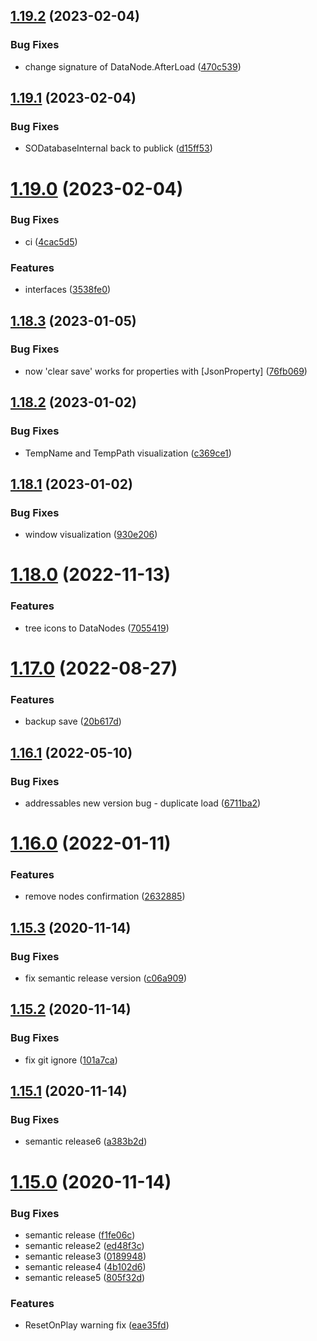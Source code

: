 ## [1.19.2](https://github.com/NuclearBand/NuclearScriptableObjectDatabase/compare/v1.19.1...v1.19.2) (2023-02-04)


### Bug Fixes

* change signature of DataNode.AfterLoad ([470c539](https://github.com/NuclearBand/NuclearScriptableObjectDatabase/commit/470c5394c7bf12d83485c9e181725c3d0b39d400))

## [1.19.1](https://github.com/NuclearBand/NuclearScriptableObjectDatabase/compare/v1.19.0...v1.19.1) (2023-02-04)


### Bug Fixes

* SODatabaseInternal back to publick ([d15ff53](https://github.com/NuclearBand/NuclearScriptableObjectDatabase/commit/d15ff5399f42402ad6c3b94dfe057db6f9282829))

# [1.19.0](https://github.com/NuclearBand/NuclearScriptableObjectDatabase/compare/v1.18.3...v1.19.0) (2023-02-04)


### Bug Fixes

* ci ([4cac5d5](https://github.com/NuclearBand/NuclearScriptableObjectDatabase/commit/4cac5d5425c85281dbc481e1d8034ede8c3c62df))


### Features

* interfaces ([3538fe0](https://github.com/NuclearBand/NuclearScriptableObjectDatabase/commit/3538fe0a6ce4421915155e22d42acecd47362f3f))

## [1.18.3](https://github.com/NuclearBand/UnityScriptableObjectDatabase/compare/v1.18.2...v1.18.3) (2023-01-05)


### Bug Fixes

* now 'clear save' works for properties with [JsonProperty] ([76fb069](https://github.com/NuclearBand/UnityScriptableObjectDatabase/commit/76fb0693f72747b1c19cf35e015b41ddb02cd51e))

## [1.18.2](https://github.com/NuclearBand/UnityScriptableObjectDatabase/compare/v1.18.1...v1.18.2) (2023-01-02)


### Bug Fixes

* TempName and TempPath visualization ([c369ce1](https://github.com/NuclearBand/UnityScriptableObjectDatabase/commit/c369ce12469a8c800b3f94274e2abd15cfe175c6))

## [1.18.1](https://github.com/NuclearBand/UnityScriptableObjectDatabase/compare/v1.18.0...v1.18.1) (2023-01-02)


### Bug Fixes

* window visualization ([930e206](https://github.com/NuclearBand/UnityScriptableObjectDatabase/commit/930e2065d774d9cd6a2bba8ad13d517dd6cf24d8))

# [1.18.0](https://github.com/NuclearBand/UnityScriptableObjectDatabase/compare/v1.17.0...v1.18.0) (2022-11-13)


### Features

* tree icons to DataNodes ([7055419](https://github.com/NuclearBand/UnityScriptableObjectDatabase/commit/70554198626c8c9b9b001f0e3bcb42ebc27e42c0))

# [1.17.0](https://github.com/NuclearBand/UnityScriptableObjectDatabase/compare/v1.16.1...v1.17.0) (2022-08-27)


### Features

* backup save ([20b617d](https://github.com/NuclearBand/UnityScriptableObjectDatabase/commit/20b617d8fbde4bb3e8a6e850c5ff405cba9ad8aa))

## [1.16.1](https://github.com/NuclearBand/UnityScriptableObjectDatabase/compare/v1.16.0...v1.16.1) (2022-05-10)


### Bug Fixes

* addressables new version bug - duplicate load ([6711ba2](https://github.com/NuclearBand/UnityScriptableObjectDatabase/commit/6711ba2e815b9419da0303a6bda7758731934dda))

# [1.16.0](https://github.com/NuclearBand/UnityScriptableObjectDatabase/compare/v1.15.3...v1.16.0) (2022-01-11)


### Features

* remove nodes confirmation ([2632885](https://github.com/NuclearBand/UnityScriptableObjectDatabase/commit/2632885f52f0ad34bd4829228ffc866fa73bd7c2))

## [1.15.3](https://github.com/NuclearBand/UnityScriptableObjectDatabase/compare/v1.15.2...v1.15.3) (2020-11-14)


### Bug Fixes

* fix semantic release version ([c06a909](https://github.com/NuclearBand/UnityScriptableObjectDatabase/commit/c06a9090d4248d6b563d8793e23bae8f432f5ea1))

## [1.15.2](https://github.com/NuclearBand/UnityScriptableObjectDatabase/compare/v1.15.1...v1.15.2) (2020-11-14)


### Bug Fixes

* fix git ignore ([101a7ca](https://github.com/NuclearBand/UnityScriptableObjectDatabase/commit/101a7ca66c07231de3b861f35a3219ed437bf3bf))

## [1.15.1](https://github.com/NuclearBand/UnityScriptableObjectDatabase/compare/v1.15.0...v1.15.1) (2020-11-14)


### Bug Fixes

* semantic release6 ([a383b2d](https://github.com/NuclearBand/UnityScriptableObjectDatabase/commit/a383b2dc4bd7bddfb2a82c8247802446b1745c49))

# [1.15.0](https://github.com/NuclearBand/UnityScriptableObjectDatabase/compare/v1.14.2...v1.15.0) (2020-11-14)


### Bug Fixes

* semantic release ([f1fe06c](https://github.com/NuclearBand/UnityScriptableObjectDatabase/commit/f1fe06c5ad7300e072230dce86881de5adee3b3a))
* semantic release2 ([ed48f3c](https://github.com/NuclearBand/UnityScriptableObjectDatabase/commit/ed48f3c1fb5981bb0a963225d88bc69bfe401b45))
* semantic release3 ([0189948](https://github.com/NuclearBand/UnityScriptableObjectDatabase/commit/01899487debdffb66d86c08d21ba72a7a6dd232b))
* semantic release4 ([4b102d6](https://github.com/NuclearBand/UnityScriptableObjectDatabase/commit/4b102d68a4b41eef4b453455b8cf8b0bc794bba1))
* semantic release5 ([805f32d](https://github.com/NuclearBand/UnityScriptableObjectDatabase/commit/805f32dc7dff68d1cac7ce565eb3f65670d09bc0))


### Features

* ResetOnPlay warning fix ([eae35fd](https://github.com/NuclearBand/UnityScriptableObjectDatabase/commit/eae35fd73a1be2aad411a4aa083a932b31fc1d46))

